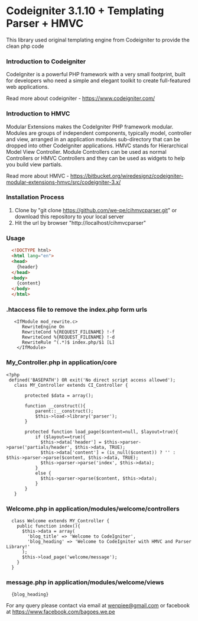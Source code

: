  # Codeigniter 3.1.10 + Templating Parser + HMVC

This library used original templating engine from Codeigniter to provide the clean php code

### Introduction to Codeigniter

CodeIgniter is a powerful PHP framework with a very small footprint, built for developers who need a simple and elegant toolkit to create full-featured web applications.

Read more about codeigniter - https://www.codeigniter.com/

### Introduction to HMVC

Modular Extensions makes the CodeIgniter PHP framework modular. Modules are groups of independent components, typically model, controller and view, arranged in an application modules sub-directory that can be dropped into other CodeIgniter applications.
HMVC stands for Hierarchical Model View Controller.
Module Controllers can be used as normal Controllers or HMVC Controllers and they can be used as widgets to help you build view partials.

Read more about HMVC - https://bitbucket.org/wiredesignz/codeigniter-modular-extensions-hmvc/src/codeigniter-3.x/

### Installation Process

 1. Clone by "git clone https://github.com/we-pe/cihmvcparser.git" or download this repository to your local server
 2. Hit the url by browser "http://localhost/cihmvcparser"
 
 ### Usage

  ```html
    <!DOCTYPE html>
    <html lang="en">
    <head>
      {header}
    </head>
    <body>
      {content}
    </body>
    </html>
```

### .htaccess file to remove the index.php form urls
 ``` 
    <IfModule mod_rewrite.c>
       RewriteEngine On
       RewriteCond %{REQUEST_FILENAME} !-f
       RewriteCond %{REQUEST_FILENAME} !-d
       RewriteRule ^(.*)$ index.php/$1 [L]
     </IfModule>
```
### My_Controller.php in application/core
 ```
 <?php
  defined('BASEPATH') OR exit('No direct script access allowed');
    class MY_Controller extends CI_Controller {

        protected $data = array();

        function __construct(){
            parent::__construct();
            $this->load->library('parser');
        }

        protected function load_page($content=null, $layout=true){
            if ($layout==true){
              $this->data['header'] = $this->parser->parse('partials/header', $this->data, TRUE);
              $this->data['content'] = (is_null($content)) ? '' : $this->parser->parse($content, $this->data, TRUE);
              $this->parser->parse('index', $this->data);
            }
            else {
              $this->parser->parse($content, $this->data);
            }
        }
    }
```
### Welcome.php in application/modules/welcome/controllers
```
  class Welcome extends MY_Controller {
    public function index(){
      $this->data = array(
        'blog_title' => 'Welcome to CodeIgniter',
        'blog_heading' => 'Welcome to CodeIgniter with HMVC and Parser Library!'
      );
      $this->load_page('welcome/message');
    }
  }
```
### message.php in application/modules/welcome/views
```
  {blog_heading}
```

For any query please contact via email at wenpiee@gmail.com or facebook at https://www.facebook.com/bagoes.we.pe
